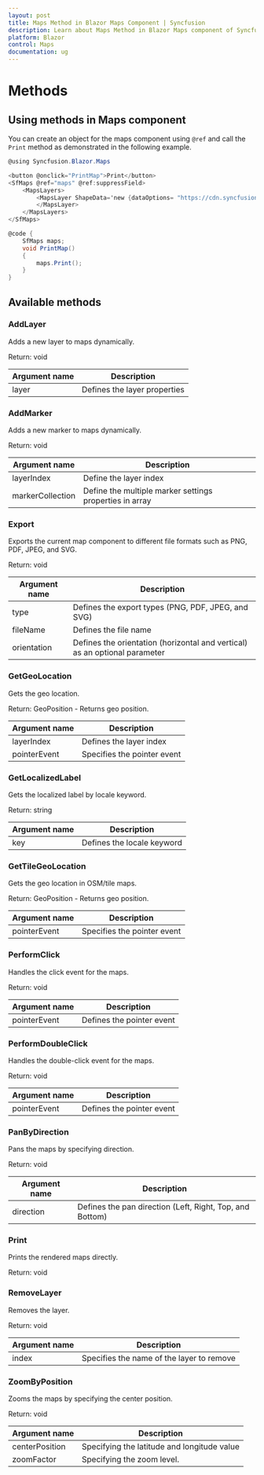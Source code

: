 ```yaml
---
layout: post
title: Maps Method in Blazor Maps Component | Syncfusion 
description: Learn about Maps Method in Blazor Maps component of Syncfusion, and more details.
platform: Blazor
control: Maps
documentation: ug
---
```


# Methods

## Using methods in Maps component

You can create an object for the maps component using `@ref` and call the `Print` method as demonstrated in the following example.

```csharp
@using Syncfusion.Blazor.Maps

<button @onclick="PrintMap">Print</button>
<SfMaps @ref="maps" @ref:suppressField>
    <MapsLayers>
        <MapsLayer ShapeData='new {dataOptions= "https://cdn.syncfusion.com/maps/map-data/world-map.json"}' TValue="string">
        </MapsLayer>
    </MapsLayers>
</SfMaps>

@code {
    SfMaps maps;
    void PrintMap()
    {
        maps.Print();
    }
}
```

## Available methods

### AddLayer

Adds a new layer to maps dynamically.

Return: void

|   Argument name      |   Description                                          |
|----------------------| -------------------------------------------------------|
|     layer            |    Defines the layer properties                         |

### AddMarker

Adds a new marker to maps dynamically.

Return: void

|   Argument name      |   Description                                          |
|----------------------| -------------------------------------------------------|
|     layerIndex      |    Define the layer index                              |
|     markerCollection |    Define the multiple marker settings properties in array    |

### Export

Exports the current map component to different file formats such as PNG, PDF, JPEG, and SVG.

Return: void

|   Argument name      |   Description                                       |
|----------------------| ----------------------------------------------------|
|     type             |    Defines the export types (PNG, PDF, JPEG, and SVG)  |
|     fileName        |    Defines the file name                             |
|     orientation      |    Defines the orientation (horizontal and vertical) as an optional parameter    |

### GetGeoLocation

Gets the geo location.

Return: GeoPosition - Returns geo position.

|   Argument name      |   Description                                       |
|----------------------| ----------------------------------------------------|
|     layerIndex      |    Defines the layer index                            |
|     pointerEvent    |    Specifies the pointer event                 |

### GetLocalizedLabel

Gets the localized label by locale keyword.

Return: string

|   Argument name      |   Description                                       |
|----------------------| ----------------------------------------------------|
|     key              |    Defines the locale keyword                        |

### GetTileGeoLocation

Gets the geo location in OSM/tile maps.

Return: GeoPosition - Returns geo position.

|   Argument name      |   Description                                       |
|----------------------| ----------------------------------------------------|
|     pointerEvent      |     Specifies the pointer event                  |

### PerformClick

Handles the click event for the maps.

Return: void

|   Argument name      |   Description                                       |
|----------------------| ----------------------------------------------------|
|     pointerEvent     |    Defines the pointer event                         |

### PerformDoubleClick

Handles the double-click event for the maps.

Return: void

|   Argument name      |   Description                                       |
|----------------------| ----------------------------------------------------|
|     pointerEvent     |    Defines the pointer event                         |

### PanByDirection

Pans the maps by specifying direction.

Return: void

|   Argument name      |   Description                                       |
|----------------------| ----------------------------------------------------|
|     direction        |    Defines the pan direction (Left, Right, Top, and Bottom)  |

### Print

Prints the rendered maps directly.

Return: void

### RemoveLayer

Removes the layer.

Return: void

|   Argument name      |   Description                                             |
|----------------------| ----------------------------------------------------------|
|     index            |    Specifies the name of the layer to remove              |

### ZoomByPosition

Zooms the maps by specifying the center position.

Return: void

|   Argument name      |   Description                                             |
|----------------------| ----------------------------------------------------------|
|    centerPosition   |    Specifying the latitude and longitude value             |
|    zoomFactor       |    Specifying the zoom level.                              |
